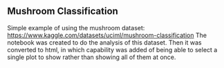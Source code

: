 ## Mushroom Classification
Simple example of using the mushroom dataset: https://www.kaggle.com/datasets/uciml/mushroom-classification
The notebook was created to do the analysis of this dataset. Then it was converted to html, in
which capability was added of being able to select a single plot to show rather than showing all of them at once.